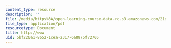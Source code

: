 ```yaml
---
content_type: resource
description: ''
file: /media/https%3A/open-learning-course-data-rc.s3.amazonaws.com/21g-114-chinese-vi-streamlined-spring-2005/5bf220a186521cea23176a8875f72705_MIT21G_114S05_4_06f_1.pdf
file_type: application/pdf
resourcetype: Document
title: http://www
uid: 5bf220a1-8652-1cea-2317-6a8875f72705
---
```

